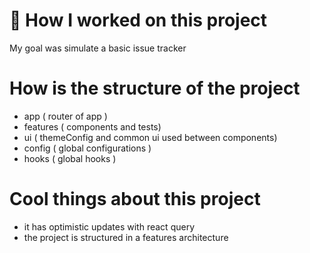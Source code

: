 # 👷 How I worked on this project

My goal was simulate a basic issue tracker

# How is the structure of the project

- app ( router of app )
- features ( components and tests)
- ui ( themeConfig and common ui used between components)
- config ( global configurations )
- hooks ( global hooks )

# Cool things about this project

- it has optimistic updates with react query
- the project is structured in a features architecture

